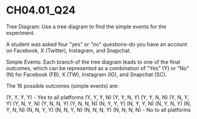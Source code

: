 # CH04.01_Q24 #
Tree Diagram: Use a tree diagram to find the simple events for the experiment.

A student was asked four "yes" or "no" questions-do you have an account on Facebook, X (Twitter), Instagram, and Snapchat.


Simple Events:
Each branch of the tree diagram leads to one of the final outcomes, which can be represented as a combination of "Yes" (Y) or "No" (N) for Facebook (FB), X (TW), Instagram (IG), and Snapchat (SC).

The 16 possible outcomes (simple events) are:

(Y, Y, Y, Y) - Yes to all platforms
(Y, Y, Y, N)
(Y, Y, N, Y)
(Y, Y, N, N)
(Y, N, Y, Y)
(Y, N, Y, N)
(Y, N, N, Y)
(Y, N, N, N)
(N, Y, Y, Y)
(N, Y, Y, N)
(N, Y, N, Y)
(N, Y, N, N)
(N, N, Y, Y)
(N, N, Y, N)
(N, N, N, Y)
(N, N, N, N) - No to all platforms

